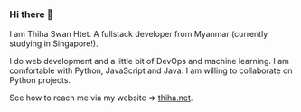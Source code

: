 ### Hi there 👋

I am Thiha Swan Htet. A fullstack developer from Myanmar (currently studying in Singapore!). 

I do web development and a little bit of DevOps and machine learning. I am comfortable with Python, JavaScript and Java. I am willing to collaborate on Python projects.

See how to reach me via my website => [thiha.net](https://thiha.net). 



